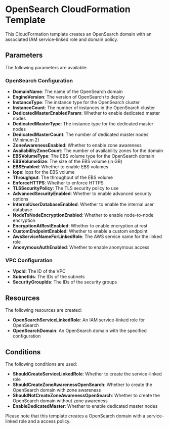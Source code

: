 OpenSearch CloudFormation Template
=================================

This CloudFormation template creates an OpenSearch domain with an associated IAM service-linked role and domain policy.

 Parameters
------------

The following parameters are available:

### OpenSearch Configuration

* **DomainName**: The name of the OpenSearch domain
* **EngineVersion**: The version of OpenSearch to deploy
* **InstanceType**: The instance type for the OpenSearch cluster
* **InstanceCount**: The number of instances in the OpenSearch cluster
* **DedicatedMasterEnabledParam**: Whether to enable dedicated master nodes
* **DedicatedMasterType**: The instance type for the dedicated master nodes
* **DedicatedMasterCount**: The number of dedicated master nodes (Minimum 2)
* **ZoneAwarenessEnabled**: Whether to enable zone awareness
* **AvailabilityZoneCount**: The number of availability zones for the domain
* **EBSVolumeType**: The EBS volume type for the OpenSearch domain
* **EBSVolumeSize**: The size of the EBS volume (in GB)
* **EBSEnabled**: Whether to enable EBS volumes
* **Iops**: Iops for the EBS volume
* **Throughput**: The throughput of the EBS volume
* **EnforceHTTPS**: Whether to enforce HTTPS
* **TLSSecurityPolicy**: The TLS security policy to use
* **AdvancedSecurityEnabled**: Whether to enable advanced security options
* **InternalUserDatabaseEnabled**: Whether to enable the internal user database
* **NodeToNodeEncryptionEnabled**: Whether to enable node-to-node encryption
* **EncryptionAtRestEnabled**: Whether to enable encryption at rest
* **CustomEndpointEnabled**: Whether to enable a custom endpoint
* **AwsServiceNameForLinkedRole**: The AWS service name for the linked role
* **AnonymousAuthEnabled**: Whether to enable anonymous access

### VPC Configuration

* **VpcId**: The ID of the VPC
* **SubnetIds**: The IDs of the subnets
* **SecurityGroupIds**: The IDs of the security groups

 Resources
------------

The following resources are created:

* **OpenSearchServiceLinkedRole**: An IAM service-linked role for OpenSearch
* **OpenSearchDomain**: An OpenSearch domain with the specified configuration

 Conditions
------------

The following conditions are used:

* **ShouldCreateServiceLinkedRole**: Whether to create the service-linked role
* **ShouldCreateZoneAwarenessOpenSearch**: Whether to create the OpenSearch domain with zone awareness
* **ShouldNotCreateZoneAwarenessOpenSearch**: Whether to create the OpenSearch domain without zone awareness
* **EnableDedicatedMaster**: Whether to enable dedicated master nodes

Please note that this template creates a OpenSearch domain with a service-linked role and a access policy.